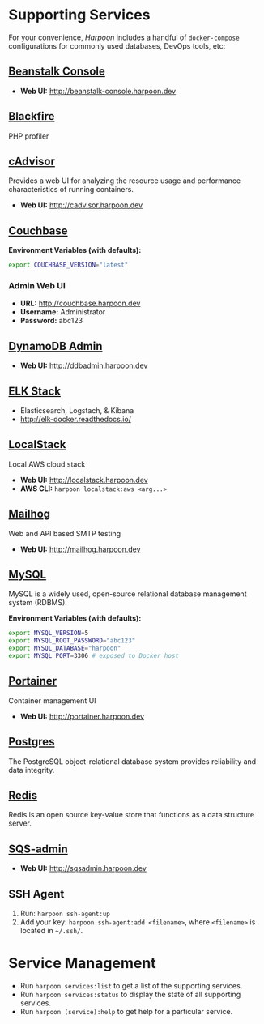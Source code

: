 # Supporting Services

For your convenience, _Harpoon_ includes a handful of `docker-compose`
configurations for commonly used databases, DevOps tools, etc:

## [Beanstalk Console](https://github.com/ptrofimov/beanstalk_console)

* **Web UI:** http://beanstalk-console.harpoon.dev

## [Blackfire](https://blackfire.io/)

PHP profiler

## [cAdvisor](https://github.com/google/cadvisor)

Provides a web UI for analyzing the resource usage and performance
characteristics of running containers.

* **Web UI:** http://cadvisor.harpoon.dev

## [Couchbase](https://hub.docker.com/_/couchbase/)

**Environment Variables (with defaults):**

```bash
export COUCHBASE_VERSION="latest"
```

### Admin Web UI

* **URL:** http://couchbase.harpoon.dev
* **Username:** Administrator
* **Password:** abc123

## [DynamoDB Admin](https://github.com/wheniwork/dynamodb-admin)

* **Web UI:** http://ddbadmin.harpoon.dev

## [ELK Stack](https://hub.docker.com/r/sebp/elk/)

* Elasticsearch, Logstach, & Kibana
* http://elk-docker.readthedocs.io/

## [LocalStack](https://github.com/localstack/localstack)

Local AWS cloud stack

* **Web UI:** http://localstack.harpoon.dev
* **AWS CLI:** `harpoon localstack:aws <arg...>`

## [Mailhog](https://hub.docker.com/r/mailhog/mailhog/)

Web and API based SMTP testing

* **Web UI:** http://mailhog.harpoon.dev

## [MySQL](https://hub.docker.com/_/mysql/)

MySQL is a widely used, open-source relational database management
system (RDBMS).

**Environment Variables (with defaults):**

```bash
export MYSQL_VERSION=5
export MYSQL_ROOT_PASSWORD="abc123"
export MYSQL_DATABASE="harpoon"
export MYSQL_PORT=3306 # exposed to Docker host
```

## [Portainer](https://portainer.io)

Container management UI

* **Web UI:** http://portainer.harpoon.dev

## [Postgres](https://hub.docker.com/_/postgres/)

The PostgreSQL object-relational database system provides reliability
and data integrity.

## [Redis](https://hub.docker.com/_/redis/)

Redis is an open source key-value store that functions as a data
structure server.

## [SQS-admin](https://github.com/wheniwork/sqs-admin)

* **Web UI:** http://sqsadmin.harpoon.dev

## SSH Agent

1. Run: `harpoon ssh-agent:up`
2. Add your key: `harpoon ssh-agent:add <filename>`, where `<filename>`
   is located in `~/.ssh/`.

# Service Management

* Run `harpoon services:list` to get a list of the supporting services.
* Run `harpoon services:status` to display the state of all supporting
  services.
* Run `harpoon (service):help` to get help for a particular service.

